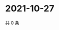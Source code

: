 # 2021-10-27

共 0 条

<!-- BEGIN WEIBO -->
<!-- 最后更新时间 Wed Oct 27 2021 12:18:45 GMT+0800 (China Standard Time) -->

<!-- END WEIBO -->
